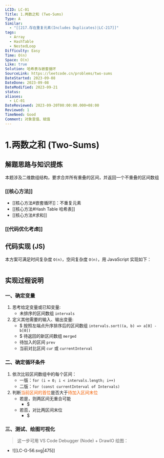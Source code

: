```yaml
---
LCID: LC-01
Title: 1.两数之和 (Two-Sums)
Type: A
Similar:
  - "[[217.存在重复元素(Includes Duplicates)|LC-217]]"
tags:
  - Array
  - HashTable
  - NestedLoop
Difficulty: Easy
Time: O(n)
Space: O(n)
Like: true
Solution: 哈希表与嵌套循环
SourceLink: https://leetcode.cn/problems/two-sums
DateStarted: 2023-09-08
DateDone: 2023-09-08
DateModified: 2023-09-21
status: 
aliases:
  - LC-01
DateReviewed: 2023-09-20T00:00:00.000+08:00
Reviewed: 1
TimeNeed: Good
Comment: 对象查值、赋值
---
```

# 1.两数之和 (Two-Sums)
## 解题思路与知识提炼
本题涉及二维数组结构，要求合并所有重叠的区间，并返回一个不重叠的区间数组
### [[核心方法]]
- [[核心方法#嵌套循环]]：不重复元素
- [[核心方法#Hash Table 哈希表]]
- [[核心方法#求和]]
### [[代码优化考虑]]

## 代码实现 (JS)
本方案可满足时间复杂度 `O(n)`，空间复杂度 `O(n)`，用 JavaScript 实现如下：

```js

```

## 实现过程说明
### 一、确定变量
1. 思考给定变量或已知变量:
	- 未排序的区间数组 `intervals`
2. 定义其他需要的输入、输出变量:
	- $ 按照左端点升序排序后的区间数组 `intervals.sort((a, b) => a[0] - b[0])`
	- $ 待返回的新区间数组 `merged`
	- 待加入的区间 `prev`
	- 当前对比区间 `cur` 或 `currentInterval` 
### 二、确定循环条件
1. 依次比较区间数组中的每个区间：
	- 一版：`for (i = 0; i < intervals.length; i++)`
	- 二版：`for (const currentInterval of Intervals)`
2. 判断<font color=#F36208>当前区间的首位</font>是否大于<font color=#F36208>待加入区间末位</font>
	- 若是，则两区间无重合可能
		- $ 
	- 若否，对比两区间末位
		- $ 
### 三、测试、绘图可视化
> 这一步可用 VS Code Debugger (Node) + DrawIO 绘图：
- ![[LC-G-56.svg|475]]

